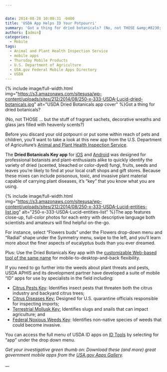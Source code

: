 ```yaml
---


date: 2014-08-28 10:00:31 -0400
title: 'USDA App Helps ID Your Potpourri'
summary: 'Got a thing for dried botanicals? (No, not THOSE &amp;#8230; but the stuff of fragrant sachets, decorative wreaths and glass jars filled with heavenly scents?) Before you discard your old potpourri or put some within reach of pets and children, you&amp;#8217;ll want to take a look at this'
authors: [admin]
categories:
  - Mobile
tags:
  - Animal and Plant Health Inspection Service
  - mobile apps
  - Thursday Mobile Products
  - U.S. Department of Agriculture
  - USA.gov Federal Mobile Apps Directory
  - USDA
---
```



{% include image/full-width.html img="https://s3.amazonaws.com/sitesusa/wp-content/uploads/sites/212/2014/08/250-x-333-USDA-Lucid-dried-botanicals.jpg" alt="USDA Dried Botanicals app cover" %}Got a thing for dried botanicals?

(No, not THOSE &#8230; but the stuff of fragrant sachets, decorative wreaths and glass jars filled with heavenly scents?)

Before you discard your old potpourri or put some within reach of pets and children, you&#8217;ll want to take a look at this new app from the U.S. Department of Agriculture&#8217;s [Animal and Plant Health Inspection Service](http://www.aphis.usda.gov/wps/portal/aphis/home/).

The **Dried Botanicals Key app** for [iOS](https://itunes.apple.com/us/app/dried-botanicals-key/id818972882?mt=8) and [Android](https://play.google.com/store/apps/details?id=com.lucidcentral.mobile.dried_bot&hl=en) was designed for professional botanists and plant-enthusiasts alike to quickly identify the variety of dried (scented, bleached or color-dyed) fungi, fruits, seeds and leaves you&#8217;re likely to find at your local craft shops and gift stores. Because these mixes can include poisonous, toxic, and invasive plant material capable of carrying plant diseases, it&#8217;s &#8220;key&#8221; that you know what you are using.


{% include image/full-width.html img="https://s3.amazonaws.com/sitesusa/wp-content/uploads/sites/212/2014/08/250-x-333-USDA-Lucid-entities-list.jpg" alt="250-x-333-USDA-Lucid-entities-list" %}The app features close-up, full-color photos for each entry with descriptive language both scientists and amateurs will find helpful on-the-go.

For instance, select &#8220;Flowers buds&#8221; under the Flowers drop-down menu and &#8220;Radial&#8221; shape under the Symmetry menu, swipe to the left, and you&#8217;ll learn more about the finer aspects of eucalyptus buds than you ever dreamed.

Plus: Use the Dried Botanicals Key app with the [customizable Web-based tool of the same name](http://idtools.org/id/dried_botanical/index.php) for mobile-to-desktop-and-back flexibility.

If you need to go further into the weeds about plant threats and pests, USDA APHIS and its development partner have developed a suite of mobile &#8220;ID&#8221; apps for use by specialists in the field including:

  * [Citrus Pests Key](https://itunes.apple.com/us/app/citrus-pests-key/id816016765?mt=8): Identifies insect pests that threaten both the citrus industry and backyard citrus trees;
  * [Citrus Diseases Key:](https://itunes.apple.com/us/app/citrus-diseases-key/id818939368?mt=8) Designed for U.S. quarantine officials responsible for inspecting imports;
  * [Terrestrial Mollusk Key:](https://itunes.apple.com/us/app/terrestrial-mollusc-key/id818984385?mt=8) Identifies slugs and snails that can impact agriculture; and
  * [Federal Noxious Weeds Key](https://itunes.apple.com/us/app/federal-noxious-weeds-key/id819013797?mt=8): Identifies non-native species of weeds that could become invasive.

You can access the full menu of USDA ID apps on [ID Tools](http://idtools.org/) by selecting for &#8220;app&#8221; under the drop down menu.

_Get your investigative green thumb on: Download these (and more) great government mobile apps from the [USA.gov Apps Gallery](http://apps.usa.gov/)._

__ 

&nbsp;

&nbsp;